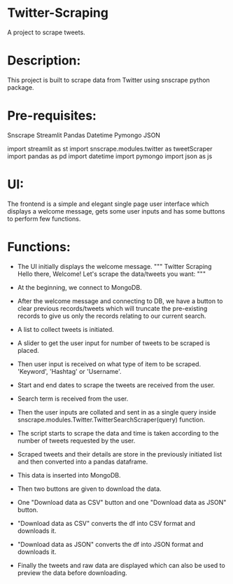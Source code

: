 # Twitter-Scraping
A project to scrape tweets.

# Description:
This project is built to scrape data from Twitter using snscrape python package.

# Pre-requisites:
Snscrape
Streamlit
Pandas
Datetime
Pymongo
JSON

import streamlit as st
import snscrape.modules.twitter as tweetScraper
import pandas as pd
import datetime
import pymongo
import json as js

# UI:
The frontend is a simple and elegant single page user interface which displays a welcome message, gets some user inputs and has some buttons to perform few functions.

# Functions:
* The UI initially displays the welcome message.
"""
Twitter Scraping
Hello there, Welcome!
Let's scrape the data/tweets you want:
"""

* At the beginning, we connect to MongoDB.

* After the welcome message and connecting to DB, we have a button to clear previous records/tweets which will truncate the pre-existing records to give us only the records relating to our current search.

* A list to collect tweets is initiated.

* A slider to get the user input for number of tweets to be scraped is placed.

* Then user input is received on what type of item to be scraped. 'Keyword', 'Hashtag' or 'Username'.

* Start and end dates to scrape the tweets are received from the user.

* Search term is received from the user.

* Then the user inputs are collated and sent in as a single query inside snscrape.modules.Twitter.TwitterSearchScraper(query) function.

* The script starts to scrape the data and time is taken according to the number of tweets requested by the user.

* Scraped tweets and their details are store in the previously initiated list and then converted into a pandas dataframe.

* This data is inserted into MongoDB.

* Then two buttons are given to download the data.

* One "Download data as CSV" button and one "Download data as JSON" button.

* "Download data as CSV" converts the df into CSV format and downloads it.

* "Download data as JSON" converts the df into JSON format and downloads it.

* Finally the tweets and raw data are displayed which can also be used to preview the data before downloading.
